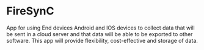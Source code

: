 # FireSynC
 App for using End devices Android and IOS devices to collect data that will be sent in a cloud server and that data will be able to be exported to other software.  This app will provide flexibility, cost-effective and storage of data.
